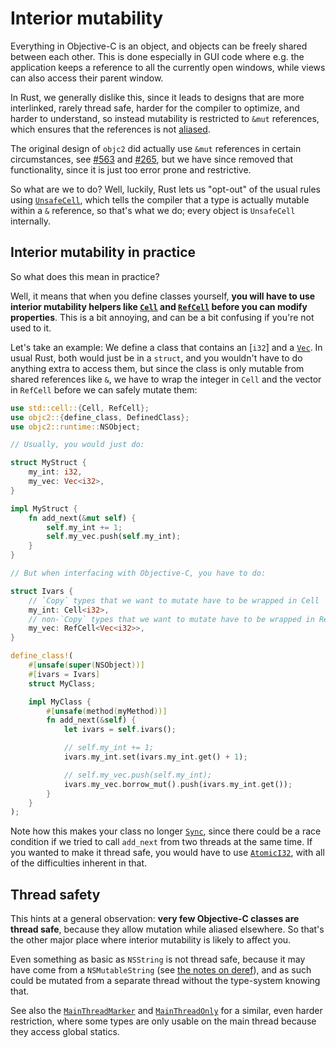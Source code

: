 # Interior mutability

Everything in Objective-C is an object, and objects can be freely shared between each other. This is done especially in GUI code where e.g. the application keeps a reference to all the currently open windows, while views can also access their parent window.

In Rust, we generally dislike this, since it leads to designs that are more interlinked, rarely thread safe, harder for the compiler to optimize, and harder to understand, so instead mutability is restricted to `&mut` references, which ensures that the references is not [aliased].

The original design of `objc2` did actually use `&mut` references in certain circumstances, see [#563] and [#265], but we have since removed that functionality, since it is just too error prone and restrictive.

So what are we to do? Well, luckily, Rust lets us "opt-out" of the usual rules using [`UnsafeCell`], which tells the compiler that a type is actually mutable within a `&` reference, so that's what we do; every object is `UnsafeCell` internally.

[aliased]: https://doc.rust-lang.org/nomicon/aliasing.html
[#563]: https://github.com/madsmtm/objc2/issues/563
[#265]: https://github.com/madsmtm/objc2/issues/265
[`UnsafeCell`]: std::cell::UnsafeCell


## Interior mutability in practice

So what does this mean in practice?

Well, it means that when you define classes yourself, **you will have to use interior mutability helpers like [`Cell`] and [`RefCell`] before you can modify properties**. This is a bit annoying, and can be a bit confusing if you're not used to it.

Let's take an example: We define a class that contains an [`i32`] and a [`Vec`]. In usual Rust, both would just be in a `struct`, and you wouldn't have to do anything extra to access them, but since the class is only mutable from shared references like `&`, we have to wrap the integer in `Cell` and the vector in `RefCell` before we can safely mutate them:

```rust
use std::cell::{Cell, RefCell};
use objc2::{define_class, DefinedClass};
use objc2::runtime::NSObject;

// Usually, you would just do:

struct MyStruct {
    my_int: i32,
    my_vec: Vec<i32>,
}

impl MyStruct {
    fn add_next(&mut self) {
        self.my_int += 1;
        self.my_vec.push(self.my_int);
    }
}

// But when interfacing with Objective-C, you have to do:

struct Ivars {
    // `Copy` types that we want to mutate have to be wrapped in Cell
    my_int: Cell<i32>,
    // non-`Copy` types that we want to mutate have to be wrapped in RefCell
    my_vec: RefCell<Vec<i32>>,
}

define_class!(
    #[unsafe(super(NSObject))]
    #[ivars = Ivars]
    struct MyClass;

    impl MyClass {
        #[unsafe(method(myMethod))]
        fn add_next(&self) {
            let ivars = self.ivars();

            // self.my_int += 1;
            ivars.my_int.set(ivars.my_int.get() + 1);

            // self.my_vec.push(self.my_int);
            ivars.my_vec.borrow_mut().push(ivars.my_int.get());
        }
    }
);
```

Note how this makes your class no longer [`Sync`], since there could be a race condition if we tried to call `add_next` from two threads at the same time. If you wanted to make it thread safe, you would have to use [`AtomicI32`], with all of the difficulties inherent in that.

[`Cell`]: std::cell::Cell
[`RefCell`]: std::cell::RefCell
[`Vec`]: std::vec::Vec
[`Sync`]: std::marker::Sync
[`AtomicI32`]: std::sync::atomic::AtomicI32


## Thread safety

This hints at a general observation: **very few Objective-C classes are thread safe**, because they allow mutation while aliased elsewhere. So that's the other major place where interior mutability is likely to affect you.

Even something as basic as `NSString` is not thread safe, because it may have come from a `NSMutableString` (see [the notes on deref][deref]), and as such could be mutated from a separate thread without the type-system knowing that.

See also the [`MainThreadMarker`] and [`MainThreadOnly`] for a similar, even harder restriction, where some types are only usable on the main thread because they access global statics.

[deref]: crate::topics::frameworks_deref
[`MainThreadMarker`]: crate::MainThreadMarker
[`MainThreadOnly`]: crate::MainThreadOnly
